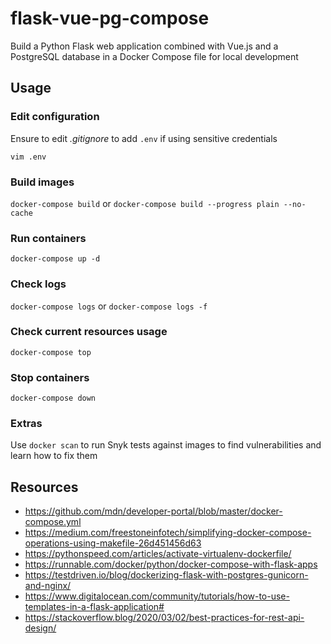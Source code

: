 # flask-vue-pg-compose

Build a Python Flask web application combined with Vue.js and a PostgreSQL database in a Docker Compose file for local development

## Usage

### Edit configuration

Ensure to edit *.gitignore* to add `.env` if using sensitive credentials

`vim .env`


### Build images

`docker-compose build` or `docker-compose build --progress plain --no-cache`

### Run containers

`docker-compose up -d`

### Check logs

`docker-compose logs` or `docker-compose logs -f`

### Check current resources usage

`docker-compose top`

### Stop containers

`docker-compose down`

### Extras

Use `docker scan` to run Snyk tests against images to find vulnerabilities and learn how to fix them

## Resources

- https://github.com/mdn/developer-portal/blob/master/docker-compose.yml
- https://medium.com/freestoneinfotech/simplifying-docker-compose-operations-using-makefile-26d451456d63
- https://pythonspeed.com/articles/activate-virtualenv-dockerfile/
- https://runnable.com/docker/python/docker-compose-with-flask-apps
- https://testdriven.io/blog/dockerizing-flask-with-postgres-gunicorn-and-nginx/
- https://www.digitalocean.com/community/tutorials/how-to-use-templates-in-a-flask-application#
- https://stackoverflow.blog/2020/03/02/best-practices-for-rest-api-design/

